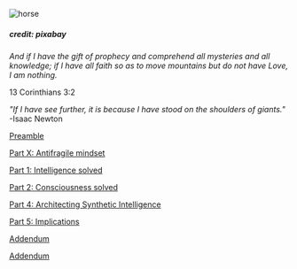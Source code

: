 
![horse](https://pebreo.github.io/IMG_9387.jpeg)
##### credit: pixabay


_And if I have the gift of prophecy and comprehend all mysteries and all knowledge; if I have all faith so as to move mountains but do not have Love, I am nothing._


13 Corinthians 3:2


_"If I have see  further, it is because I have stood on the shoulders of giants."_ -Isaac Newton


[Preamble](https://pebreo.github.io/begin/Preamble-Science-and-Personal-experience.html)

[Part X: Antifragile mindset](https://pebreo.github.io/begin/BeginningAntifragility.html)

[Part 1: Intelligence solved](https://pebreo.github.io/begin/Part1-intelligence-solved.html)

[Part 2: Consciousness solved](https://pebreo.github.io/begin/Part2-consciousness-solved.html)

[Part 4: Architecting Synthetic Intelligence](https://pebreo.github.io/begin/Part4-architecture-of-synthetic-intelligence.html)

[Part 5: Implications](https://pebreo.github.io/begin/Part5-implications-of-solved-intelligence.html)


[Addendum](https://pebreo.github.io/midgame/addendum.html)

[Addendum](https://pebreo.github.io/begin/addendum.html)
